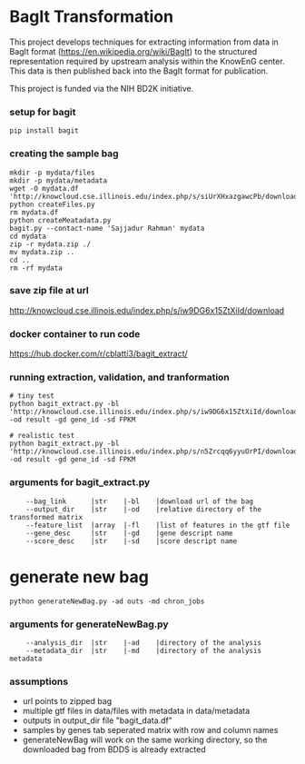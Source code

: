 # BagIt Transformation

This project develops techniques for extracting information from data in BagIt format (https://en.wikipedia.org/wiki/BagIt) to the structured representation required by upstream analysis within the KnowEnG center. This data is then published back into the BagIt format for publication.

This project is funded via the NIH BD2K initiative.

### setup for bagit
```
pip install bagit
```

### creating the sample bag
```
mkdir -p mydata/files
mkdir -p mydata/metadata
wget -O mydata.df 'http://knowcloud.cse.illinois.edu/index.php/s/siUrXHxazgawcPb/download'
python createFiles.py
rm mydata.df
python createMeatadata.py
bagit.py --contact-name 'Sajjadur Rahman' mydata
cd mydata
zip -r mydata.zip ./
mv mydata.zip ..
cd ..
rm -rf mydata
```

### save zip file at url
http://knowcloud.cse.illinois.edu/index.php/s/iw9DG6x15ZtXiId/download

### docker container to run code
https://hub.docker.com/r/cblatti3/bagit_extract/

### running extraction, validation, and tranformation
```
# tiny test
python bagit_extract.py -bl 'http://knowcloud.cse.illinois.edu/index.php/s/iw9DG6x15ZtXiId/download' -od result -gd gene_id -sd FPKM

# realistic test
python bagit_extract.py -bl 'http://knowcloud.cse.illinois.edu/index.php/s/n5Zrcqq6yyuOrPI/download' -od result -gd gene_id -sd FPKM
```

### arguments for bagit_extract.py
```
    --bag_link      |str    |-bl    |download url of the bag
    --output_dir    |str    |-od    |relative directory of the transformed matrix
    --feature_list  |array  |-fl    |list of features in the gtf file
    --gene_desc     |str    |-gd    |gene descript name
    --score_desc    |str    |-sd    |score descript name
```

# generate new bag
```
python generateNewBag.py -ad outs -md chron_jobs
```

### arguments for generateNewBag.py
```
    --analysis_dir  |str    |-ad    |directory of the analysis
    --metadata_dir  |str    |-md    |directory of the analysis metadata
```

### assumptions
- url points to zipped bag
- multiple gtf files in data/files with metadata in data/metadata
- outputs in output_dir file "bagit_data.df"
- samples by genes tab seperated matrix with row and column names
- generateNewBag will work on the same working directory, so the downloaded bag from BDDS is already extracted
